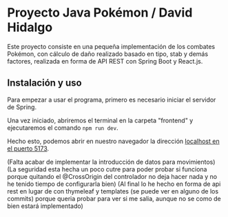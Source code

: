 # Proyecto Java Pokémon / David Hidalgo

Este proyecto consiste en una pequeña implementación de los combates Pokémon, con cálculo de daño realizado basado en tipo, stab y demás factores, realizada en forma de API REST con Spring Boot y React.js.

## Instalación y uso

Para empezar a usar el programa, primero es necesario iniciar el servidor de Spring.

Una vez iniciado, abriremos el terminal en la carpeta "frontend" y ejecutaremos el comando `npm run dev`.

Hecho esto, podemos abrir en nuestro navegador la dirección [localhost en el puerto 5173](http://localhost:5173/).

(Falta acabar de implementar la introducción de datos para movimientos)
(La seguridad esta hecha un poco cutre para poder probar si funciona porque quitando el @CrossOrigin del controlador no deja hacer nada y no he tenido tiempo de configurarla bien)
(Al final lo he hecho en forma de api rest en lugar de con thymeleaf y templates (se puede ver en alguno de los commits) porque queria probar para ver si me salia, aunque no se como de bien estará implementado)
